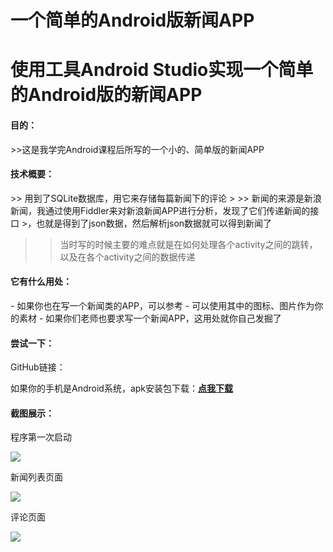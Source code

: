 # 一个简单的Android版新闻APP
# 使用工具Android Studio实现一个简单的Android版的新闻APP

<h4>目的：</h4>
>>这是我学完Android课程后所写的一个小的、简单版的新闻APP

<h4>技术概要：</h4>
>> 用到了SQLite数据库，用它来存储每篇新闻下的评论
>
>> 新闻的来源是新浪新闻，我通过使用Fiddler来对新浪新闻APP进行分析，发现了它们传递新闻的接口
>，也就是得到了json数据，然后解析json数据就可以得到新闻了

>> 当时写的时候主要的难点就是在如何处理各个activity之间的跳转，以及在各个activity之间的数据传递

<h4>它有什么用处：</h4>
- 如果你也在写一个新闻类的APP，可以参考
- 可以使用其中的图标、图片作为你的素材
- 如果你们老师也要求写一个新闻APP，这用处就你自己发掘了

<h4>尝试一下：</h4>
GitHub链接：

如果你的手机是Android系统，apk安装包下载：**[点我下载](https://pan.baidu.com/s/1TRhE_SNThSQyDvhYXmVchw)**

<h4>截图展示：</h4>

程序第一次启动

![](https://i.imgur.com/CdENH79.jpg)


新闻列表页面

![](https://i.imgur.com/DEJM4Gr.jpg)


评论页面

![](https://i.imgur.com/6Wjc3SB.jpg)
